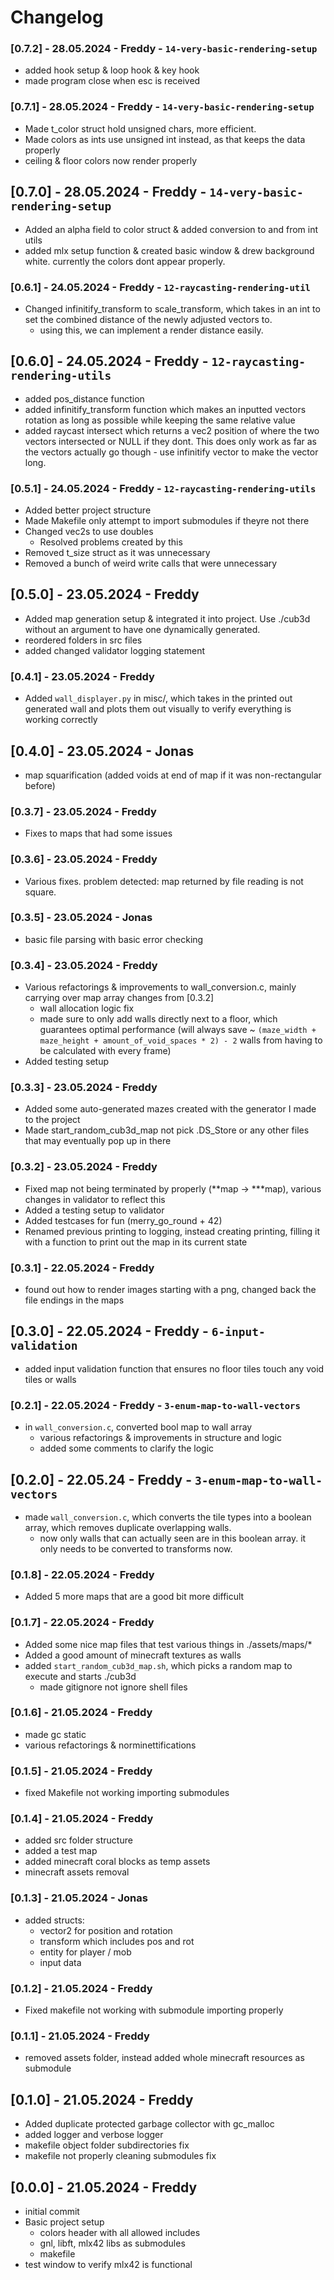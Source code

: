 # Changelog

### [0.7.2] - 28.05.2024 - Freddy - `14-very-basic-rendering-setup`
- added hook setup & loop hook & key hook
- made program close when esc is received

### [0.7.1] - 28.05.2024 - Freddy - `14-very-basic-rendering-setup`
- Made t_color struct hold unsigned chars, more efficient.
- Made colors as ints use unsigned int instead, as that keeps the data properly
- ceiling & floor colors now render properly

## [0.7.0] - 28.05.2024 - Freddy - `14-very-basic-rendering-setup`
- Added an alpha field to color struct & added conversion to and from int utils
- added mlx setup function & created basic window & drew background white. currently the colors dont appear properly.

### [0.6.1] - 24.05.2024 - Freddy - `12-raycasting-rendering-util`
- Changed infinitify_transform to scale_transform, which takes in an int to set the combined distance of the newly adjusted vectors to.
  - using this, we can implement a render distance easily.

## [0.6.0] - 24.05.2024 - Freddy - `12-raycasting-rendering-utils`
- added pos_distance function
- added infinitify_transform function which makes an inputted vectors rotation as long as possible while keeping the same relative value
- added raycast intersect which returns a vec2 position of where the two vectors intersected or NULL if they dont. This does only work as far as the vectors actually go though - use infinitify vector to make the vector long.

### [0.5.1] - 24.05.2024 - Freddy - `12-raycasting-rendering-utils`
- Added better project structure
- Made Makefile only attempt to import submodules if theyre not there
- Changed vec2s to use doubles
  - Resolved problems created by this
- Removed t_size struct as it was unnecessary
- Removed a bunch of weird write calls that were unnecessary

## [0.5.0] - 23.05.2024 - Freddy
- Added map generation setup & integrated it into project. Use ./cub3d without an argument to have one dynamically generated.
- reordered folders in src files
- added changed validator logging statement

### [0.4.1] - 23.05.2024 - Freddy
- Added `wall_displayer.py` in misc/, which takes in the printed out generated wall and plots them out visually to verify everything is working correctly

## [0.4.0] - 23.05.2024 - Jonas
  - map squarification (added voids at end of map if it was non-rectangular before)

### [0.3.7] - 23.05.2024 - Freddy
- Fixes to maps that had some issues

### [0.3.6] - 23.05.2024 - Freddy
- Various fixes. problem detected: map returned by file reading is not square.

### [0.3.5] - 23.05.2024 - Jonas
 - basic file parsing with basic error checking

### [0.3.4] - 23.05.2024 - Freddy
- Various refactorings & improvements to wall_conversion.c, mainly carrying over map array changes from [0.3.2]
	- wall allocation logic fix
	- made sure to only add walls directly next to a floor, which guarantees optimal performance (will always save ~ `(maze_width + maze_height + amount_of_void_spaces * 2) - 2` walls from having to be calculated with every frame)
- Added testing setup

### [0.3.3] - 23.05.2024 - Freddy
- Added some auto-generated mazes created with the generator I made to the project
- Made start_random_cub3d_map not pick .DS_Store or any other files that may eventually pop up in there

### [0.3.2] - 23.05.2024 - Freddy
- Fixed map not being terminated by properly (**map -> ***map), various changes in validator to reflect this
- Added a testing setup to validator
- Added testcases for fun (merry_go_round + 42)
- Renamed previous printing to logging, instead creating printing, filling it with a function to print out the map in its current state

### [0.3.1] - 22.05.2024 - Freddy
- found out how to render images starting with a png, changed back the file endings in the maps

## [0.3.0] - 22.05.2024 - Freddy - `6-input-validation`
- added input validation function that ensures no floor tiles touch any void tiles or walls

### [0.2.1] - 22.05.2024 - Freddy - `3-enum-map-to-wall-vectors`
- in `wall_conversion.c`, converted bool map to wall array
	- various refactorings & improvements in structure and logic
	- added some comments to clarify the logic

## [0.2.0] - 22.05.24 - Freddy - `3-enum-map-to-wall-vectors`
- made `wall_conversion.c`, which converts the tile types into a boolean array, which removes duplicate overlapping walls.
	- now only walls that can actually seen are in this boolean array. it only needs to be converted to transforms now.

### [0.1.8] - 22.05.2024 - Freddy
- Added 5 more maps that are a good bit more difficult

### [0.1.7] - 22.05.2024 - Freddy
- Added some nice map files that test various things in ./assets/maps/*
- Added a good amount of minecraft textures as walls
- added `start_random_cub3d_map.sh`, which picks a random map to execute and starts ./cub3d
	- made gitignore not ignore shell files

### [0.1.6] - 21.05.2024 - Freddy
- made gc static
- various refactorings & norminettifications

### [0.1.5] - 21.05.2024 - Freddy
- fixed Makefile not working importing submodules

### [0.1.4] - 21.05.2024 - Freddy
- added src folder structure
- added a test map
- added minecraft coral blocks as temp assets
- minecraft assets removal

### [0.1.3] - 21.05.2024 - Jonas
- added structs:
  - vector2 for position and rotation
  - transform which includes pos and rot
  - entity for player / mob
  - input data

### [0.1.2] - 21.05.2024 - Freddy
- Fixed makefile not working with submodule importing properly

### [0.1.1] - 21.05.2024 - Freddy
- removed assets folder, instead added whole minecraft resources as submodule

## [0.1.0] - 21.05.2024 - Freddy
- Added duplicate protected garbage collector with gc_malloc
- added logger and verbose logger
- makefile object folder subdirectories fix
- makefile not properly cleaning submodules fix

## [0.0.0] - 21.05.2024 - Freddy
- initial commit
- Basic project setup
  - colors header with all allowed includes
  - gnl, libft, mlx42 libs as submodules
  - makefile
- test window to verify mlx42 is functional
